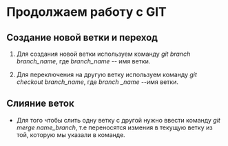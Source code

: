 # Продолжаем работу с GIT

## Создание новой ветки и переход

1. Для создания новой ветки используем команду *git branch branch_name*, где *branch_name* -- имя ветки.

2. Для переключения на другую ветку используем команду *git checkout branch_name*, где *branch _name* --имя ветки.


## Слияние веток

* Для того чтобы слить одну ветку с другой нужно ввести команду *git merge name_branch*, т.е переносятся измения в текущую ветку из той, которую мы указали в команде.


